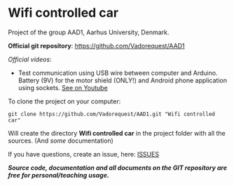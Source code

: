 Wifi controlled car
====

Project of the group AAD1, Aarhus University, Denmark.

**Official git repository**: https://github.com/Vadorequest/AAD1

*Official videos*:
+ Test communication using USB wire between computer and Arduino. Battery (9V) for the motor shield (ONLY!) and Android phone application using sockets. [See on Youtube](https://www.youtube.com/watch?v=F-oRrcYfv8o&feature=youtu.be)

To clone the project on your computer:
```
git clone https://github.com/Vadorequest/AAD1.git "Wifi controlled car"
```

Will create the directory **Wifi controlled car** in the project folder with all the sources. (And *some* documentation)

If you have questions, create an issue, here: [ISSUES](https://github.com/Vadorequest/AAD1/issues)

***Source code, documentation and all documents on the GIT repository are free for personal/teaching usage.***